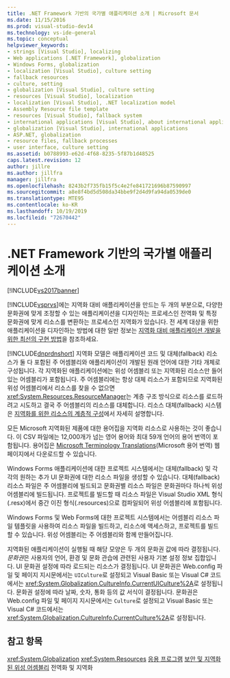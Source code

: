 ```yaml
---
title: .NET Framework 기반의 국가별 애플리케이션 소개 | Microsoft 문서
ms.date: 11/15/2016
ms.prod: visual-studio-dev14
ms.technology: vs-ide-general
ms.topic: conceptual
helpviewer_keywords:
- strings [Visual Studio], localizing
- Web applications [.NET Framework], globalization
- Windows Forms, globalization
- localization [Visual Studio], culture setting
- fallback resources
- culture, setting
- globalization [Visual Studio], culture setting
- resources [Visual Studio], localization
- localization [Visual Studio], .NET localization model
- Assembly Resource file template
- resources [Visual Studio], fallback system
- international applications [Visual Studio], about international applications
- globalization [Visual Studio], international applications
- ASP.NET, globalization
- resource files, fallback processes
- user interface, culture setting
ms.assetid: b0788993-e62d-4f68-8235-5f87b1d48525
caps.latest.revision: 12
author: jillre
ms.author: jillfra
manager: jillfra
ms.openlocfilehash: 8243b2f735fb15f5c4e2fe841721696b87590997
ms.sourcegitcommit: a8e8f4bd5d508da34bbe9f2d4d9fa94da0539de0
ms.translationtype: MTE95
ms.contentlocale: ko-KR
ms.lasthandoff: 10/19/2019
ms.locfileid: "72670442"
---
```

# <a name="introduction-to-international-applications-based-on-the-net-framework"></a>.NET Framework 기반의 국가별 애플리케이션 소개
[!INCLUDE[vs2017banner](../includes/vs2017banner.md)]

[!INCLUDE[vsprvs](../includes/vsprvs-md.md)]에는 지역화 대비 애플리케이션을 만드는 두 개의 부분으로, 다양한 문화권에 맞게 조정할 수 있는 애플리케이션을 디자인하는 프로세스인 전역화 및 특정 문화권에 맞게 리소스를 변환하는 프로세스인 지역화가 있습니다. 전 세계 대상을 위한 애플리케이션을 디자인하는 방법에 대한 일반 정보는 [지역화 대비 애플리케이션 개발을 위한 최선의 구현 방법](https://msdn.microsoft.com/library/f08169c7-aad8-4ec3-9a21-9ebd3b89986c)을 참조하세요.

 [!INCLUDE[dnprdnshort](../includes/dnprdnshort-md.md)] 지역화 모델은 애플리케이션 코드 및 대체(fallback) 리소스가 둘 다 포함된 주 어셈블리와 애플리케이션이 개발된 원래 언어에 대한 기타 개체로 구성됩니다. 각 지역화된 애플리케이션에는 위성 어셈블리 또는 지역화된 리소스만 들어 있는 어셈블리가 포함됩니다. 주 어셈블리에는 항상 대체 리소스가 포함되므로 지역화된 위성 어셈블리에서 리소스를 찾을 수 없으면 <xref:System.Resources.ResourceManager>는 계층 구조 방식으로 리소스를 로드하려고 시도하고 결국 주 어셈블리의 리소스를 대체합니다. 리소스 대체(fallback) 시스템은 [지역화를 위한 리소스의 계층적 구성](../ide/hierarchical-organization-of-resources-for-localization.md)에서 자세히 설명합니다.

 모든 Microsoft 지역화된 제품에 대한 용어집을 지역화 리소스로 사용하는 것이 좋습니다. 이 CSV 파일에는 12,000개가 넘는 영어 용어와 최대 59개 언어의 용어 번역이 포함됩니다. 용어집은 [Microsoft Terminology Translations](http://go.microsoft.com/fwlink/?LinkId=128146)(Microsoft 용어 번역) 웹 페이지에서 다운로드할 수 있습니다.

 Windows Forms 애플리케이션에 대한 프로젝트 시스템에서는 대체(fallback) 및 각각의 원하는 추가 UI 문화권에 대한 리소스 파일을 생성할 수 있습니다. 대체(fallback) 리소스 파일은 주 어셈블리에 빌드되고 문화권별 리소스 파일은 문화권마다 하나씩 위성 어셈블리에 빌드됩니다. 프로젝트를 빌드할 때 리소스 파일은 Visual Studio XML 형식(.resx)에서 중간 이진 형식(.resources)으로 컴파일되어 위성 어셈블리에 포함됩니다.

 Windows Forms 및 Web Forms에 대한 프로젝트 시스템에서는 어셈블리 리소스 파일 템플릿을 사용하여 리소스 파일을 빌드하고, 리소스에 액세스하고, 프로젝트를 빌드할 수 있습니다. 위성 어셈블리는 주 어셈블리와 함께 만들어집니다.

 지역화된 애플리케이션이 실행될 때 해당 모양은 두 개의 문화권 값에 따라 결정됩니다. *문화권*은 사용자의 언어, 환경 및 문화 관습에 관련된 사용자 기본 설정 정보 집합입니다. UI 문화권 설정에 따라 로드되는 리소스가 결정됩니다. UI 문화권은 Web.config 파일 및 페이지 지시문에서는 `UICulture`로 설정되고 Visual Basic 또는 Visual C# 코드에서는 <xref:System.Globalization.CultureInfo.CurrentUICulture%2A>로 설정됩니다. 문화권 설정에 따라 날짜, 숫자, 통화 등의 값 서식이 결정됩니다. 문화권은 Web.config 파일 및 페이지 지시문에서는 `Culture`로 설정되고 Visual Basic 또는 Visual C# 코드에서는 <xref:System.Globalization.CultureInfo.CurrentCulture%2A>로 설정됩니다.

## <a name="see-also"></a>참고 항목
 <xref:System.Globalization> <xref:System.Resources>
 [응용 프로그램](../ide/globalizing-and-localizing-applications.md) [보안 및 지역화 된 위성 어셈블리](../ide/security-and-localized-satellite-assemblies.md) 전역화 및 지역화

